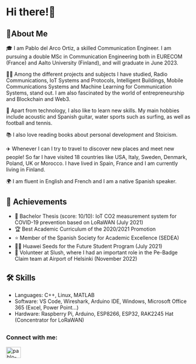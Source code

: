 <h1>Hi there!👋</h1>
<h2>🚀About Me</h2>

🎓 I am Pablo del Arco Ortiz, a skilled Communication Engineer. I am pursuing a double MSc in Communication Engineering both in EURECOM (France) and Aalto University (Finland), and will graduate in June 2023.

👨‍💻 Among the different projects and subjects I have studied, Radio Communications, IoT Systems and Protocols, Intelligent Buildings, Mobile Communications Systems and Machine Learning for Communication Systems, stand out. I am also fascinated by the world of entrepreneurship and Blockchain and Web3.

🎸 Apart from technology, I also like to learn new skills. My main hobbies include acoustic and Spanish guitar, water sports such as surfing, as well as football and tennis.

📚 I also love reading books about personal development and Stoicism.

✈️ Whenever I can I try to travel to discover new places and meet new people! So far I have visited 18 countries like USA, Italy, Sweden, Denmark, Poland, UK or Morocco. I have lived in Spain, France and I am currently living in Finland.

🌍 I am fluent in English and French and I am a native Spanish speaker.





<h2>🏅 Achievements</h2>

- 📝 Bachelor Thesis (score: 10/10): IoT CO2 measurement system for COVID-19 prevention based on LoRaWAN (July 2021)
- 🏆 Best Academic Curriculum of the 2020/2021 Promotion
- ⭐ Member of the Spanish Society for Academic Excellence (SEDEA)
- 👨‍🎓 Huawei Seeds for the Future Student Program (July 2021)
- 🤝 Volunteer at Slush, where I had an important role in the Pe-Badge Claim team at Airport of Helsinki (November 2022)


<h2>🛠️ Skills</h2>

- Languages: C++, Linux, MATLAB
- Software: VS Code, Wireshark, Arduino IDE, Windows, Microsoft Office 365 (Excel, Power Point...)
- Hardware: Raspberry Pi, Arduino, ESP8266, ESP32, RAK2245 Hat (Concentrator for LoRaWAN)

<h2></h2>
<h3 align="left">Connect with me:</h3>
<p align="left">
<a href="https://linkedin.com/in/pablo-del-arco" target="blank"><img align="center" src="https://raw.githubusercontent.com/rahuldkjain/github-profile-readme-generator/master/src/images/icons/Social/linked-in-alt.svg" alt="pablo-del-arco" height="30" width="40" /></a>
</p>
<h2></h2>

